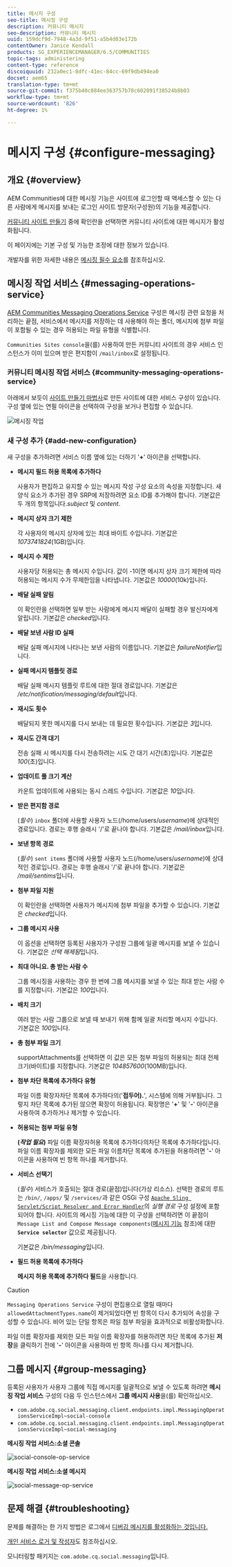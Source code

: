 ```yaml
---
title: 메시지 구성
seo-title: 메시징 구성
description: 커뮤니티 메시지
seo-description: 커뮤니티 메시지
uuid: 159dcf9d-7948-4a3d-9f51-a5b4d03e172b
contentOwner: Janice Kendall
products: SG_EXPERIENCEMANAGER/6.5/COMMUNITIES
topic-tags: administering
content-type: reference
discoiquuid: 232a0ec1-8dfc-41ec-84cc-69f9db494ea0
docset: aem65
translation-type: tm+mt
source-git-commit: f375b40c084ee363757b78c602091f38524b8b03
workflow-type: tm+mt
source-wordcount: '826'
ht-degree: 1%

---
```



# 메시지 구성 {#configure-messaging}

## 개요 {#overview}

AEM Communities에 대한 메시징 기능은 사이트에 로그인할 때 액세스할 수 있는 다른 사람에게 메시지를 보내는 로그인 사이트 방문자(구성원)의 기능을 제공합니다.

[커뮤니티 사이트 만들기](/help/communities/sites-console.md) 중에 확인란을 선택하면 커뮤니티 사이트에 대한 메시지가 활성화됩니다.

이 페이지에는 기본 구성 및 가능한 조정에 대한 정보가 있습니다.

개발자를 위한 자세한 내용은 [메시징 필수 요소](/help/communities/essentials-messaging.md)를 참조하십시오.

## 메시징 작업 서비스 {#messaging-operations-service}

[AEM Communities Messaging Operations Service](https://localhost:4502/system/console/configMgr/com.adobe.cq.social.messaging.client.endpoints.impl.MessagingOperationsServiceImpl) 구성은 메시징 관련 요청을 처리하는 끝점, 서비스에서 메시지를 저장하는 데 사용해야 하는 폴더, 메시지에 첨부 파일이 포함될 수 있는 경우 허용되는 파일 유형을 식별합니다.

`Communities Sites console`을(를) 사용하여 만든 커뮤니티 사이트의 경우 서비스 인스턴스가 이미 있으며 받은 편지함이 `/mail/inbox`로 설정됩니다.

### 커뮤니티 메시징 작업 서비스 {#community-messaging-operations-service}

아래에서 보듯이 [사이트 만들기 마법사](/help/communities/sites-console.md)로 만든 사이트에 대한 서비스 구성이 있습니다. 구성 옆에 있는 연필 아이콘을 선택하여 구성을 보거나 편집할 수 있습니다.

![메시징 작업](assets/messaging-operations.png)

### 새 구성 추가 {#add-new-configuration}

새 구성을 추가하려면 서비스 이름 옆에 있는 더하기 &#39;**+**&#39; 아이콘을 선택합니다.

* **메시지 필드 허용 목록에 추가하다**

   사용자가 편집하고 유지할 수 있는 메시지 작성 구성 요소의 속성을 지정합니다. 새 양식 요소가 추가된 경우 SRP에 저장하려면 요소 ID를 추가해야 합니다. 기본값은 두 개의 항목입니다.*subject* 및 *content*.

* **메시지 상자 크기 제한**

   각 사용자의 메시지 상자에 있는 최대 바이트 수입니다. 기본값은 *1073741824*(1GB)입니다.

* **메시지 수 제한**

   사용자당 허용되는 총 메시지 수입니다. 값이 -1이면 메시지 상자 크기 제한에 따라 허용되는 메시지 수가 무제한임을 나타냅니다. 기본값은 *10000*(10k)입니다.

* **배달 실패 알림**

   이 확인란을 선택하면 일부 받는 사람에게 메시지 배달이 실패할 경우 발신자에게 알립니다. 기본값은 *checked*&#x200B;입니다.

* **배달 보낸 사람 ID 실패**

   배달 실패 메시지에 나타나는 보낸 사람의 이름입니다. 기본값은 *failureNotifier*&#x200B;입니다.

* **실패 메시지 템플릿 경로**

   배달 실패 메시지 템플릿 루트에 대한 절대 경로입니다. 기본값은 */etc/notification/messaging/default*&#x200B;입니다.

* **재시도 횟수**

   배달되지 못한 메시지를 다시 보내는 데 필요한 횟수입니다. 기본값은 *3*&#x200B;입니다.

* **재시도 간격 대기**

   전송 실패 시 메시지를 다시 전송하려는 시도 간 대기 시간(초)입니다. 기본값은 *100*(초)입니다.

* **업데이트 풀 크기 계산**

   카운트 업데이트에 사용되는 동시 스레드 수입니다. 기본값은 *10*&#x200B;입니다.

* **받은 편지함 경로**

   (*필수*) `inbox` 폴더에 사용할 사용자 노드(/home/users/*username*)에 상대적인 경로입니다. 경로는 후행 슬래시 &#39;/&#39;로 끝나야 합니다. 기본값은 */mail/inbox*&#x200B;입니다.

* **보낸 항목 경로**

   (*필수*) `sent items` 폴더에 사용할 사용자 노드(/home/users/*username*)에 상대적인 경로입니다. 경로는 후행 슬래시 &#39;/&#39;로 끝나야 합니다. 기본값은 */mail/sentims*&#x200B;입니다.

* **첨부 파일 지원**

   이 확인란을 선택하면 사용자가 메시지에 첨부 파일을 추가할 수 있습니다. 기본값은 *checked*&#x200B;입니다.

* **그룹 메시지 사용**

   이 옵션을 선택하면 등록된 사용자가 구성원 그룹에 일괄 메시지를 보낼 수 있습니다. 기본값은 *선택 해제됨*&#x200B;입니다.

* **최대 아니요. 총 받는 사람 수**

   그룹 메시징을 사용하는 경우 한 번에 그룹 메시지를 보낼 수 있는 최대 받는 사람 수를 지정합니다. 기본값은 *100*&#x200B;입니다.

* **배치 크기**

   여러 받는 사람 그룹으로 보낼 때 보내기 위해 함께 일괄 처리할 메시지 수입니다. 기본값은 *100*&#x200B;입니다.

* **총 첨부 파일 크기**

   supportAttachments를 선택하면 이 값은 모든 첨부 파일의 허용되는 최대 전체 크기(바이트)를 지정합니다. 기본값은 *104857600*(100MB)입니다.

* **첨부 차단 목록에 추가하다 유형**

   파일 이름 확장자차단 목록에 추가하다의(&#39;**접두어).**&#39;, 시스템에 의해 거부됩니다. 그렇지 차단 목록에 추가된 않으면 확장이 허용됩니다. 확장명은 &#39;**+**&#39; 및 &#39;**-**&#39; 아이콘을 사용하여 추가하거나 제거할 수 있습니다.

* **허용되는 첨부 파일 유형**

   **(*작업 필요*)** 파일 이름 확장자허용 목록에 추가하다의차단 목록에 추가하다입니다. 파일 이름 확장자를 제외한 모든 파일 이름차단 목록에 추가된을 허용하려면 &#39;**-**&#39; 아이콘을 사용하여 빈 항목 하나를 제거합니다.

* **서비스 선택기**

   (*필수*) 서비스가 호출되는 절대 경로(끝점)입니다(가상 리소스). 선택한 경로의 루트는 `/bin/`, `/apps/` 및 `/services/`과 같은 OSGi 구성 [ `Apache Sling Servlet/Script Resolver and Error Handler`](https://localhost:4502/system/console/configMgr/org.apache.sling.servlets.resolver.SlingServletResolver)의 *실행 경로* 구성 설정에 포함되어야 합니다. 사이트의 메시징 기능에 대한 이 구성을 선택하려면 이 끝점이 `Message List and Compose Message components`([메시지 기능](/help/communities/configure-messaging.md) 참조)에 대한 **`Service selector`** 값으로 제공됩니다.

   기본값은 */bin/messaging*&#x200B;입니다.

* **필드 허용 목록에 추가하다**

   **메시지 허용 목록에 추가하다 필드**&#x200B;을 사용합니다.

>[!CAUTION]
>
>`Messaging Operations Service` 구성이 편집용으로 열릴 때마다 `allowedAttachmentTypes.name`이 제거되었다면 빈 항목이 다시 추가되어 속성을 구성할 수 있습니다. 비어 있는 단일 항목은 파일 첨부 파일을 효과적으로 비활성화합니다.
>
>파일 이름 확장자를 제외한 모든 파일 이름 확장자를 허용하려면 차단 목록에 추가된 **저장**&#x200B;을 클릭하기 전에 &#39;**-**&#39; 아이콘을 사용하여 빈 항목 하나를 다시 제거합니다.

## 그룹 메시지 {#group-messaging}

등록된 사용자가 사용자 그룹에 직접 메시지를 일괄적으로 보낼 수 있도록 하려면 **메시징 작업 서비스** 구성의 다음 두 인스턴스에서 **그룹 메시지 사용**&#x200B;을(를) 확인하십시오.

* `com.adobe.cq.social.messaging.client.endpoints.impl.MessagingOperationsServiceImpl~social-console`
* `com.adobe.cq.social.messaging.client.endpoints.impl.MessagingOperationsServiceImpl~social-messaging`

**메시징 작업 서비스:소셜 콘솔**

![social-console-op-service](assets/social-console-op-service.png)

**메시징 작업 서비스:소셜 메시지**

![social-message-op-service](assets/social-message-op-service.png)

## 문제 해결 {#troubleshooting}

문제를 해결하는 한 가지 방법은 로그에서 [디버깅 메시지를 활성화하는 것입니다.](/help/sites-administering/troubleshooting.md)

[개인 서비스 로거 및 작성자](/help/sites-deploying/configure-logging.md#loggers-and-writers-for-individual-services)도 참조하십시오.

모니터링할 패키지는 `com.adobe.cq.social.messaging`입니다.
